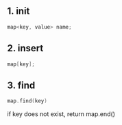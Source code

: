## 1. init
```cpp
map<key, value> name;
```
## 2.  insert
```cpp
map[key];
```

## 3. find
```cpp
map.find(key)
```
if key does not exist, return map.end()
